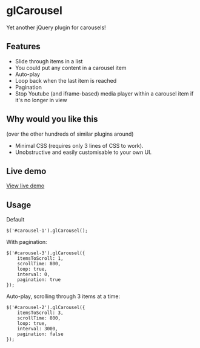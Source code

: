 glCarousel
==========
Yet another jQuery plugin for carousels!

## Features
* Slide through items in a list
* You could put any content in a carousel item
* Auto-play
* Loop back when the last item is reached
* Pagination
* Stop Youtube (and iframe-based) media player within a carousel item if it's no longer in view

## Why would you like this
(over the other hundreds of similar plugins around)
* Minimal CSS (requires only 3 lines of CSS to work). 
* Unobstructive and easily customisable to your own UI.

## Live demo
[View live demo](http://mrdungx.net/github/glcarousel/demo.html)

## Usage
Default
```
$('#carousel-1').glCarousel();
```


With pagination:
```
$('#carousel-3').glCarousel({
	itemsToScroll: 1,
	scrollTime: 800,
	loop: true,
	interval: 0,
	pagination: true
});
```


Auto-play, scrolling through 3 items at a time:
```
$('#carousel-2').glCarousel({
	itemsToScroll: 3,
	scrollTime: 800,
	loop: true,
	interval: 3000,
	pagination: false
});
```
